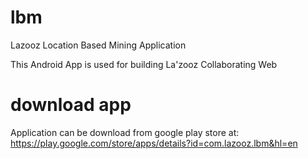 lbm
===

Lazooz Location Based Mining Application

This Android App is used for building La'zooz Collaborating Web

download app
============
Application can be download from google play store at:
https://play.google.com/store/apps/details?id=com.lazooz.lbm&hl=en

